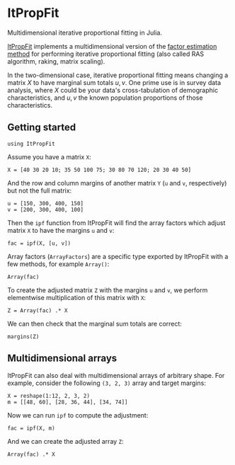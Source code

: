 # ItPropFit

Multidimensional iterative proportional fitting in Julia. 

[ItPropFit](https://github.com/vankesteren/ItPropFit.jl) implements a multidimensional version of the [factor estimation method](https://en.wikipedia.org/wiki/Iterative_proportional_fitting#Algorithm_2_(factor_estimation)) for performing iterative proportional fitting (also called RAS algorithm, raking, matrix scaling). 

In the two-dimensional case, iterative proportional fitting means changing a matrix $X$ to have marginal sum totals $u, v$. One prime use is in survey data analysis, where $X$ could be your data's cross-tabulation of demographic characteristics, and $u, v$ the known population proportions of those characteristics.

## Getting started
```@setup ex
using ItPropFit
```

Assume you have a matrix `X`:
```@example ex
X = [40 30 20 10; 35 50 100 75; 30 80 70 120; 20 30 40 50]
```

And the row and column margins of another matrix `Y` (`u` and `v`, respectively) but not the full matrix:
```@example ex
u = [150, 300, 400, 150]
v = [200, 300, 400, 100]
```

Then the `ipf` function from ItPropFit will find the array factors which adjust matrix `X` to have the margins `u` and `v`:
```@example ex
fac = ipf(X, [u, v])
```

Array factors (`ArrayFactors`) are a specific type exported by ItPropFit with a few methods, for example `Array()`:

```@example ex
Array(fac)
```

To create the adjusted matrix `Z` with the margins `u` and `v`, we perform elementwise multiplication of this matrix with `X`:
```@example ex
Z = Array(fac) .* X
```


We can then check that the marginal sum totals are correct:

```@example ex
margins(Z)
```

## Multidimensional arrays

ItPropFit can also deal with multidimensional arrays of arbitrary shape. For example, consider the following `(3, 2, 3)` array and target margins:
```@example ex
X = reshape(1:12, 2, 3, 2)
m = [[48, 60], [28, 36, 44], [34, 74]]
```

Now we can run `ipf` to compute the adjustment:

```@example ex
fac = ipf(X, m)
```

And we can create the adjusted array `Z`:

```@example ex
Array(fac) .* X
```


